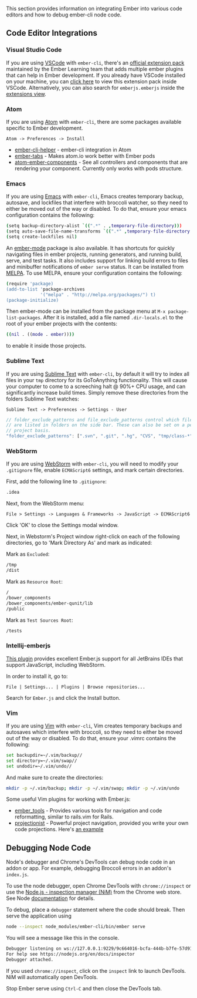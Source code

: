<!-- Copy over code editor content -->
<!-- This intro paragraph needs improvement -->

This section provides information on integrating Ember into various code editors and how to debug ember-cli node code.

## Code Editor Integrations

### Visual Studio Code
If you are using [VSCode](https://code.visualstudio.com/) with `ember-cli`, there's an [official
extension pack](https://marketplace.visualstudio.com/items?itemName=emberjs.emberjs#overview) 
maintained by the Ember Learning team that adds multiple ember plugins that can help in 
Ember development. If you already have VSCode installed on your machine, you can 
[click here](vscode:extension/emberjs.emberjs) to view this extension pack inside VSCode. Alternatively, you can 
also search for `emberjs.emberjs` inside the [extensions view](https://code.visualstudio.com/docs/editor/extension-gallery).

### Atom

If you are using [Atom](https://atom.io) with `ember-cli`, there are some
packages available specific to Ember development.

`Atom -> Preferences -> Install`

* [ember-cli-helper](https://atom.io/packages/ember-cli-helper) - ember-cli integration in Atom
* [ember-tabs](https://atom.io/packages/ember-tabs) - Makes atom.io work better with Ember pods
* [atom-ember-components](https://atom.io/packages/atom-ember-components) - See all controllers and components that are rendering your component. Currently only works with pods structure.

### Emacs

If you are using [Emacs](https://www.gnu.org/software/emacs/) with `ember-cli`,
Emacs creates temporary backup, autosave, and lockfiles that interfere with
broccoli watcher, so they need to either be moved out of the way or disabled.
To do that, ensure your emacs configuration contains the following:

```bash
(setq backup-directory-alist `((".*" . ,temporary-file-directory)))
(setq auto-save-file-name-transforms `((".*" ,temporary-file-directory t)))
(setq create-lockfiles nil)
```

An [ember-mode](https://github.com/madnificent/ember-mode) package is also
available. It has shortcuts for quickly navigating files in ember projects,
running generators, and running build, serve, and test tasks. It also includes
support for linking build errors to files and minibuffer notifications of
`ember serve` status. It can be installed from [MELPA](http://melpa.org/). To
use MELPA, ensure your configuration contains the following:

```bash
(require 'package)
(add-to-list 'package-archives
             '("melpa" . "http://melpa.org/packages/") t)
(package-initialize)
```

Then ember-mode can be installed from the package menu at `M-x
package-list-packages`. After it is installed, add a file named
`.dir-locals.el` to the root of your ember projects with the contents:

```bash
((nil . ((mode . ember))))
```

to enable it inside those projects.


### Sublime Text

If you are using [Sublime Text](http://www.sublimetext.com) with `ember-cli`,
by default it will try to index all files in your `tmp` directory for its
GoToAnything functionality.  This will cause your computer to come to a
screeching halt @ 90%+ CPU usage, and can significantly increase build times.
Simply remove these directories from the folders Sublime Text watches:

`Sublime Text -> Preferences -> Settings - User`

```js
// folder_exclude_patterns and file_exclude_patterns control which files
// are listed in folders on the side bar. These can also be set on a per-
// project basis.
"folder_exclude_patterns": [".svn", ".git", ".hg", "CVS", "tmp/class-*", "tmp/es_*", "tmp/jshinter*", "tmp/replace_*", "tmp/static_compiler*", "tmp/template_compiler*", "tmp/tree_merger*", "tmp/coffee_script*", "tmp/concat-tmp*", "tmp/export_tree*", "tmp/sass_compiler*"]
```

### WebStorm
If you are using [WebStorm](https://www.jetbrains.com/webstorm/) with
`ember-cli`, you will need to modify your `.gitignore` file, enable
`ECMAScript6` settings, and mark certain directories.

First, add the following line to `.gitignore`:
```bash
.idea
```

Next, from the WebStorm menu:

`File > Settings -> Languages & Frameworks -> JavaScript -> ECMAScript6`

Click 'OK' to close the Settings modal window.

Next, in Webstorm's Project window right-click on each of the following
directories, go to 'Mark Directory As' and mark as indicated:

Mark as `Excluded`:
```bash
/tmp
/dist
```

Mark as `Resource Root`:
```bash
/
/bower_components
/bower_components/ember-qunit/lib
/public
```

Mark as `Test Sources Root`:
```bash
/tests
```

### Intellij-emberjs

[This plugin](https://github.com/Turbo87/intellij-emberjs) provides excellent
Ember.js support for all JetBrains IDEs that support JavaScript, including
WebStorm.

In order to install it, go to:

`File | Settings... | Plugins | Browse repositories...`

Search for `Ember.js` and click the Install button.

### Vim

If you are using [Vim](http://www.vim.org/) with `ember-cli`, Vim creates
temporary backups and autosaves which interfere with broccoli, so they need to
either be moved out of the way or disabled. To do that, ensure your .vimrc
contains the following:

```bash
set backupdir=~/.vim/backup//
set directory=~/.vim/swap//
set undodir=~/.vim/undo//
```

And make sure to create the directories: 
```bash
mkdir -p ~/.vim/backup; mkdir -p ~/.vim/swap; mkdir -p ~/.vim/undo
```

Some useful Vim plugins for working with Ember.js:

- [ember_tools](https://github.com/AndrewRadev/ember_tools.vim) - Provides various tools for navigation and code reformatting, similar to rails.vim for Rails.
- [projectionist](https://github.com/tpope/vim-projectionist) - Powerful project navigation, provided you write your own code projections. Here's [an example](https://gist.github.com/AndrewRadev/3524ee46bca8ab349329)

## Debugging Node Code

Node's debugger and Chrome's DevTools can debug node code in an addon or app. For example, debugging Broccoli errors in an addon's `index.js`.

To use the node debugger, open Chrome DevTools with  `chrome://inspect` or use the [Node.js - inspection manager (NiM)](https://chrome.google.com/webstore/detail/nodejs-v8-inspector-manag/gnhhdgbaldcilmgcpfddgdbkhjohddkj) from the Chrome web store. See Node [documentation](https://nodejs.org/en/docs/guides/debugging-getting-started/#chrome-devtools-55) for details.

To debug, place a `debugger` statement where the code should break.  Then serve the application using

```bash
node --inspect node_modules/ember-cli/bin/ember serve
```

You will see a message like this in the console.


```bash
Debugger listening on ws://127.0.0.1:9229/9c664016-bcfa-444b-b7fe-57d91a0d6e8f
For help see https://nodejs.org/en/docs/inspector
Debugger attached.
```
If you used `chrome://inspect`, click on the `inspect` link to launch DevTools. NiM will automatically open DevTools.

Stop Ember serve using `Ctrl-C` and then close the DevTools tab.
